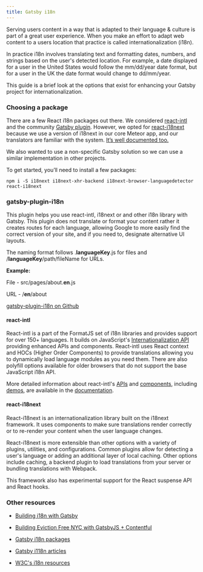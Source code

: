 ```yaml
---
title: Gatsby i18n
---
```

Serving users content in a way that is adapted to their language & culture is part of a great user experience. When you make an effort to adapt web content to a users location that practice is called internationalization (i18n).

In practice i18n involves translating text and formatting dates, numbers, and strings based on the user's detected location. For example, a date displayed for a user in the United States would follow the mm/dd/year date format, but for a user in the UK the date format would change to dd/mm/year.

This guide is a brief look at the options that exist for enhancing your Gatsby project for internationalization.

### Choosing a package
There are a few React i18n packages out there. We considered [react-intl](https://github.com/yahoo/react-intl) and the community [Gatsby plugin](https://www.npmjs.com/package/gatsby-plugin-i18n). However, we opted for [react-i18next](https://github.com/i18next/react-i18next/) because we use a version of i18next in our core Meteor app, and our translators are familiar with the system. [It’s well documented too.](https://react.i18next.com/)


We also wanted to use a non-specific Gatsby solution so we can use a similar implementation in other projects.

To get started, you’ll need to install a few packages:

`npm i -S i18next i18next-xhr-backend i18next-browser-languagedetector react-i18next`

### gatsby-plugin-i18n
This plugin helps you use react-intl, i18next or and other i18n library with Gatsby. This plugin does not translate or format your content rather it creates routes for each language, allowing Google to more easily find the correct version of your site, and if you need to, designate alternative UI layouts.


The naming format follows .**languageKey**.js for files and /**languageKey**/path/fileName for URLs. 

**Example:**

File - src/pages/about.**en**.js 

URL - /**en**/about

[gatsby-plugin-i18n on Github](https://github.com/angeloocana/gatsby-plugin-i18n)

#### react-intl
React-intl is a part of the FormatJS set of i18n libraries and provides support for over 150+ languages. It builds on JavaScript's [Internationalization API](https://developer.mozilla.org/en-US/docs/Web/JavaScript/Reference/Global_Objects/Intl) providing enhanced APIs and components. React-intl uses React context and HOCs (Higher Order Components) to provide translations allowing you to dynamically load language modules as you need them. There are also polyfill options available for older browsers that do not support the base JavaScript i18n API.

More detailed information about react-intl's [APIs](https://github.com/yahoo/react-intl/wiki/API) and [components](https://github.com/yahoo/react-intl/wiki/Components), including [demos](https://github.com/yahoo/react-intl/tree/master/examples), are available in the [documentation](https://github.com/yahoo/react-intl/wiki).

#### react-i18next
React-i18next is an internationalization library built on the i18next framework. It uses components to make sure translations render correctly or to re-render your content when the user language changes.

React-i18next is more extensible than other options with a variety of plugins, utilities, and configurations. Common plugins allow for detecting a user's language or adding an additional layer of local caching. Other options include caching, a backend plugin to load translations from your server or bundling translations with Webpack.

This framework also has experimental support for the  React suspense API and React hooks.

### Other resources
* [Building i18n with Gatsby](https://www.gatsbyjs.org/blog/2017-10-17-building-i18n-with-gatsby/)

* [Building Eviction Free NYC with GatsbyJS + Contentful](https://www.gatsbyjs.org/blog/2018-04-27-building-eviction-free-nyc-with-gatsbyjs-and-contentful/)

* [Gatsby i18n packages](https://www.gatsbyjs.org/packages/gatsby-plugin-i18n/?=i18)

* [Gatsby i118n articles](https://www.gatsbyjs.org/blog/tags/i-18-n/)
* [W3C's i18n resources](http://w3c.github.io/i18n-drafts/getting-started/contentdev.en#reference)
